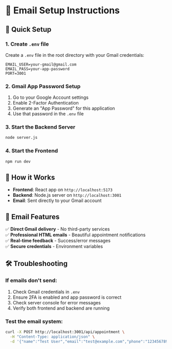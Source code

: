 # 📧 Email Setup Instructions

## 🚀 Quick Setup

### 1. Create `.env` file

Create a `.env` file in the root directory with your Gmail credentials:

```env
EMAIL_USER=your-gmail@gmail.com
EMAIL_PASS=your-app-password
PORT=3001
```

### 2. Gmail App Password Setup

1. Go to your Google Account settings
2. Enable 2-Factor Authentication
3. Generate an "App Password" for this application
4. Use that password in the `.env` file

### 3. Start the Backend Server

```bash
node server.js
```

### 4. Start the Frontend

```bash
npm run dev
```

## 🔧 How it Works

- **Frontend**: React app on `http://localhost:5173`
- **Backend**: Node.js server on `http://localhost:3001`
- **Email**: Sent directly to your Gmail account

## 📧 Email Features

✅ **Direct Gmail delivery** - No third-party services  
✅ **Professional HTML emails** - Beautiful appointment notifications  
✅ **Real-time feedback** - Success/error messages  
✅ **Secure credentials** - Environment variables

## 🛠️ Troubleshooting

### If emails don't send:

1. Check Gmail credentials in `.env`
2. Ensure 2FA is enabled and app password is correct
3. Check server console for error messages
4. Verify both frontend and backend are running

### Test the email system:

```bash
curl -X POST http://localhost:3001/api/appointment \
  -H "Content-Type: application/json" \
  -d '{"name":"Test User","email":"test@example.com","phone":"1234567890","service":"Men Haircut","date":"2024-01-15","time":"14:00","message":"Test appointment"}'
```
